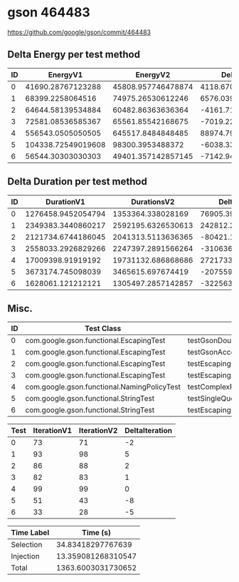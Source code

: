 # gson 464483


https://github.com/google/gson/commit/464483



## Delta Energy per test method


| ID | EnergyV1 | EnergyV2 | DeltaEnergy | σV1 | σV2 |
| --- | --- | --- | --- | --- | --- |
| 0 | 41690.28767123288 | 45808.957746478874 | 4118.670075245995 | 28620.50770371859 | 36363.767294427635 |
| 1 | 68399.2258064516 | 74975.26530612246 | 6576.039499670849 | 61200.459579082795 | 73270.63348934287 |
| 2 | 64644.58139534884 | 60482.86363636364 | -4161.7177589852 | 26785.66029308215 | 31415.551815788556 |
| 3 | 72581.08536585367 | 65561.85542168675 | -7019.2299441669165 | 59118.00259674965 | 56451.908680022956 |
| 4 | 556543.0505050505 | 645517.8484848485 | 88974.79797979805 | 430935.8279934397 | 462411.1575761515 |
| 5 | 104338.72549019608 | 98300.3953488372 | -6038.330141358878 | 48227.1641184202 | 50164.112776078684 |
| 6 | 56544.30303030303 | 49401.357142857145 | -7142.945887445887 | 39312.99745861284 | 30520.300892794858 |

## Delta Duration per test method


| ID | DurationV1 | DurationsV2 | DeltaDuration |
| --- | --- | --- | --- |
| 0 | 1276458.9452054794 | 1353364.338028169 | 76905.39282268961 |
| 1 | 2349383.3440860217 | 2592195.6326530613 | 242812.28856703965 |
| 2 | 2121734.6744186045 | 2041313.5113636365 | -80421.163054968 |
| 3 | 2558033.2926829266 | 2247397.2891566264 | -310636.0035263002 |
| 4 | 17009398.91919192 | 19731132.686868686 | 2721733.767676767 |
| 5 | 3673174.745098039 | 3465615.697674419 | -207559.04742362024 |
| 6 | 1628061.121212121 | 1305497.2857142857 | -322563.8354978354 |

## Misc.

| ID | Test Class | Test Method |
| --- | --- | --- |
| 0 | com.google.gson.functional.EscapingTest | testGsonDoubleDeserialization |
| 1 | com.google.gson.functional.EscapingTest | testGsonAcceptsEscapedAndNonEscapedJsonDeserialization |
| 2 | com.google.gson.functional.EscapingTest | testEscapingObjectFields |
| 3 | com.google.gson.functional.EscapingTest | testEscapingQuotesInStringArray |
| 4 | com.google.gson.functional.NamingPolicyTest | testComplexFieldNameStrategy |
| 5 | com.google.gson.functional.StringTest | testSingleQuoteInStringSerialization |
| 6 | com.google.gson.functional.StringTest | testEscapingQuotesInStringSerialization |




| Test | IterationV1 | IterationV2 | DeltaIteration |
| --- | --- | --- | --- |
| 0 | 73 | 71 | -2 |
| 1 | 93 | 98 | 5 |
| 2 | 86 | 88 | 2 |
| 3 | 82 | 83 | 1 |
| 4 | 99 | 99 | 0 |
| 5 | 51 | 43 | -8 |
| 6 | 33 | 28 | -5 |



| Time Label | Time (s) |
| --- | --- |
| Selection | 34.83418297767639 |
| Injection | 13.359081268310547 |
| Total | 1363.6003031730652 |


